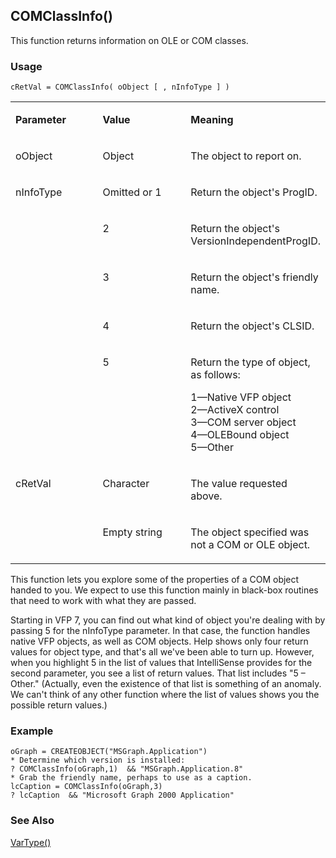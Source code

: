 ## COMClassInfo()

This function returns information on OLE or COM classes.

### Usage

```foxpro
cRetVal = COMClassInfo( oObject [ , nInfoType ] )
```
<table>
<tr>
  <td width="32%" valign="top">
  <p><b>Parameter</b></p>
  </td>
  <td width="23%" valign="top">
  <p><b>Value</b></p>
  </td>
  <td width="45%" valign="top">
  <p><b>Meaning</b></p>
  </td>
 </tr>
<tr>
  <td width="32%" valign="top">
  <p>oObject</p>
  </td>
  <td width="23%" valign="top">
  <p>Object</p>
  </td>
  <td width="45%" valign="top">
  <p>The object to report on.</p>
  </td>
 </tr>
<tr>
  <td width="32%" rowspan="5" valign="top">
  <p>nInfoType</p>
  </td>
  <td width="23%" valign="top">
  <p>Omitted or 1</p>
  </td>
  <td width="45%" valign="top">
  <p>Return the object's ProgID.</p>
  </td>
 </tr>
<tr>
  <td width="33%" valign="top">
  <p>2</p>
  </td>
  <td width="67%" valign="top">
  <p>Return the object's VersionIndependentProgID.</p>
  </td>
 </tr>
<tr>
  <td width="33%" valign="top">
  <p>3</p>
  </td>
  <td width="67%" valign="top">
  <p>Return the object's friendly name.</p>
  </td>
 </tr>
<tr>
  <td width="33%" valign="top">
  <p>4</p>
  </td>
  <td width="67%" valign="top">
  <p>Return the object's CLSID.</p>
  </td>
 </tr>
<tr>
  <td width="33%" valign="top">
  <p>5</p>
  </td>
  <td width="67%" valign="top">
  <p>Return the type of object, as follows:</p>
  <p>1&mdash;Native VFP object<br> 2&mdash;ActiveX control<br> 3&mdash;COM server object<br> 4&mdash;OLEBound object<br> 5&mdash;Other</p>
  </td>
 </tr>
<tr>
  <td width="32%" rowspan="2" valign="top">
  <p>cRetVal</p>
  </td>
  <td width="23%" valign="top">
  <p>Character</p>
  </td>
  <td width="45%" valign="top">
  <p>The value requested above.</p>
  </td>
 </tr>
<tr>
  <td width="33%" valign="top">
  <p>Empty string </p>
  </td>
  <td width="67%" valign="top">
  <p>The object specified was not a COM or OLE object.</p>
  </td>
 </tr>
</table>

This function lets you explore some of the properties of a COM object handed to you. We expect to use this function mainly in black-box routines that need to work with what they are passed.

Starting in VFP 7, you can find out what kind of object you're dealing with by passing 5 for the nInfoType parameter. In that case, the function handles native VFP objects, as well as COM objects. Help shows only four return values for object type, and that's all we've been able to turn up. However, when you highlight 5 in the list of values that IntelliSense provides for the second parameter, you see a list of return values. That list includes "5 &ndash; Other." (Actually, even the existence of that list is something of an anomaly. We can't think of any other function where the list of values shows you the possible return values.)

### Example

```foxpro
oGraph = CREATEOBJECT("MSGraph.Application")
* Determine which version is installed:
? COMClassInfo(oGraph,1)  && "MSGraph.Application.8"
* Grab the friendly name, perhaps to use as a caption.
lcCaption = COMClassInfo(oGraph,3)
? lcCaption  && "Microsoft Graph 2000 Application"
```
### See Also

[VarType()](s4g027.md)